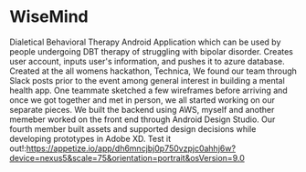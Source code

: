 # WiseMind
Dialetical Behavioral Therapy Android Application which can be used by people undergoing DBT therapy of struggling with bipolar disorder.
Creates user account, inputs user's information, and pushes it to azure database. Created at the all womens hackathon, Technica, We found our team through Slack posts prior to the event among general interest in building a mental health app. One teammate sketched a few wireframes before arriving and once we got together and met in person, we all started working on our separate pieces. We built the backend using AWS, myself and another memeber worked on the front end through Android Design Studio. Our fourth member built assets and supported design decisions while developing prototypes in Adobe XD.
Test it out!:https://appetize.io/app/dh6mncjbj0p750vzpjc0ahhj6w?device=nexus5&scale=75&orientation=portrait&osVersion=9.0

